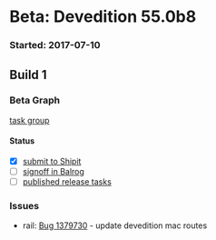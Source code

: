 # Beta: Devedition 55.0b8

### Started: 2017-07-10

## Build 1

### Beta Graph
[task group](https://tools.taskcluster.net/push-inspector/#/ON0YzpO6RCyVGj7zOYNICg)


#### Status
- [x] [submit to Shipit](https://wiki.mozilla.org/Release:Release_Automation_on_Mercurial:Starting_a_Release#Submit_to_Ship_It)
- [ ] [signoff in Balrog](../how-tos/relpro.md#3-signoffs)
- [ ] [published release tasks](../how-tos/relpro.md#4-publish-release)

### Issues
- rail: [Bug 1379730](https://bugzil.la/1379730) - update devedition mac routes


